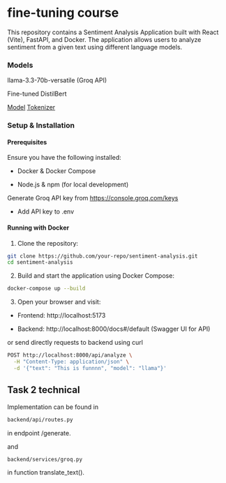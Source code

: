 # fine-tuning course

This repository contains a Sentiment Analysis Application built with React (Vite), FastAPI, and Docker. The application allows users to analyze sentiment from a given text using different language models.

### Models

llama-3.3-70b-versatile (Groq API)

Fine-tuned DistilBert

[Model](https://huggingface.co/raati/distilbert_imdb_sentiment_analysis)
[Tokenizer](https://huggingface.co/raati/distilbert_imdb_sentiment_analysis_tokenizer)


### Setup & Installation

#### Prerequisites

Ensure you have the following installed:

- Docker & Docker Compose

- Node.js & npm (for local development)

Generate Groq API key from https://console.groq.com/keys
- Add API key to .env

#### Running with Docker

1. Clone the repository:

```bash
git clone https://github.com/your-repo/sentiment-analysis.git
cd sentiment-analysis
```

2. Build and start the application using Docker Compose:
```bash
docker-compose up --build
```
3. Open your browser and visit:

- Frontend: http://localhost:5173

- Backend: http://localhost:8000/docs#/default (Swagger UI for API)


or send directly requests to backend using curl

```bash
POST http://localhost:8000/api/analyze \
  -H "Content-Type: application/json" \
  -d '{"text": "This is funnnn", "model": "llama"}'
```


## Task 2 technical

Implementation can be found in 

```bash
backend/api/routes.py 
```
in endpoint /generate.

and 
```bash
backend/services/groq.py
```
in function translate_text().
